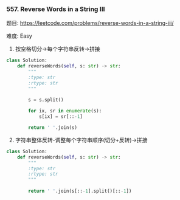 ### 557. Reverse Words in a String III

题目:
<https://leetcode.com/problems/reverse-words-in-a-string-iii/>


难度:   Easy

1. 按空格切分->每个字符串反转->拼接

```python
class Solution:
    def reverseWords(self, s: str) -> str:
        """
        :type: str
        :rtype: str
        """
        
        s = s.split()

        for ix, sr in enumerate(s):
            s[ix] = sr[::-1]

        return ' '.join(s)
```

2. 字符串整体反转-调整每个字符串顺序(切分+反转)->拼接

```python
class Solution:
    def reverseWords(self, s: str) -> str:
        """
        :type: str
        :rtype: str
        """
        
        return ' '.join(s[::-1].split()[::-1])
```
